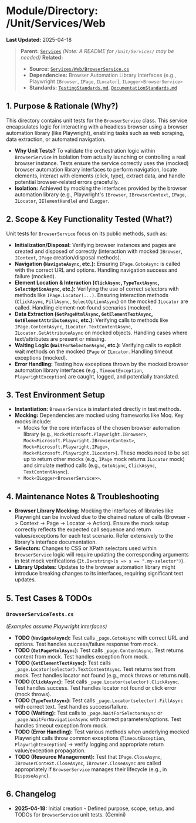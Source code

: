 # Module/Directory: /Unit/Services/Web

**Last Updated:** 2025-04-18

> **Parent:** [`Services`](../README.md)
> *(Note: A README for `/Unit/Services/` may be needed)*
> **Related:**
> * **Source:** [`Services/Web/BrowserService.cs`](../../../../Zarichney.Server/Services/Web/BrowserService.cs)
> * **Dependencies:** Browser Automation Library Interfaces (e.g., Playwright `IBrowser`, `IPage`, `ILocator`), `ILogger<BrowserService>`
> * **Standards:** [`TestingStandards.md`](../../../../Docs/Standards/TestingStandards.md), [`DocumentationStandards.md`](../../../../Docs/Standards/DocumentationStandards.md)

## 1. Purpose & Rationale (Why?)

This directory contains unit tests for the `BrowserService` class. This service encapsulates logic for interacting with a headless browser using a browser automation library (like Playwright), enabling tasks such as web scraping, data extraction, or automated navigation.

* **Why Unit Tests?** To validate the orchestration logic within `BrowserService` in isolation from actually launching or controlling a real browser instance. Tests ensure the service correctly uses the (mocked) browser automation library interfaces to perform navigation, locate elements, interact with elements (click, type), extract data, and handle potential browser-related errors gracefully.
* **Isolation:** Achieved by mocking the interfaces provided by the browser automation library (e.g., Playwright's `IBrowser`, `IBrowserContext`, `IPage`, `ILocator`, `IElementHandle`) and `ILogger`.

## 2. Scope & Key Functionality Tested (What?)

Unit tests for `BrowserService` focus on its public methods, such as:

* **Initialization/Disposal:** Verifying browser instances and pages are created and disposed of correctly (interaction with mocked `IBrowser`, `IContext`, `IPage` creation/disposal methods).
* **Navigation (`NavigateAsync`, etc.):** Ensuring `IPage.GotoAsync` is called with the correct URL and options. Handling navigation success and failure (mocked).
* **Element Location & Interaction (`ClickAsync`, `TypeTextAsync`, `SelectOptionAsync`, etc.):** Verifying the use of correct selectors with methods like `IPage.Locator(...)`. Ensuring interaction methods (`ClickAsync`, `FillAsync`, `SelectOptionAsync`) on the mocked `ILocator` are called. Handling element-not-found scenarios (mocked).
* **Data Extraction (`GetPageHtmlAsync`, `GetElementTextAsync`, `GetElementAttributeAsync`, etc.):** Verifying calls to methods like `IPage.ContentAsync`, `ILocator.TextContentAsync`, `ILocator.GetAttributeAsync` on mocked objects. Handling cases where text/attributes are present or missing.
* **Waiting Logic (`WaitForSelectorAsync`, etc.):** Verifying calls to explicit wait methods on the mocked `IPage` or `ILocator`. Handling timeout exceptions (mocked).
* **Error Handling:** Testing how exceptions thrown by the mocked browser automation library interfaces (e.g., `TimeoutException`, `PlaywrightException`) are caught, logged, and potentially translated.

## 3. Test Environment Setup

* **Instantiation:** `BrowserService` is instantiated directly in test methods.
* **Mocking:** Dependencies are mocked using frameworks like Moq. Key mocks include:
    * Mocks for the core interfaces of the chosen browser automation library (e.g., `Mock<Microsoft.Playwright.IBrowser>`, `Mock<Microsoft.Playwright.IBrowserContext>`, `Mock<Microsoft.Playwright.IPage>`, `Mock<Microsoft.Playwright.ILocator>`). These mocks need to be set up to return other mocks (e.g., `IPage` mock returns `ILocator` mock) and simulate method calls (e.g., `GotoAsync`, `ClickAsync`, `TextContentAsync`).
    * `Mock<ILogger<BrowserService>>`.

## 4. Maintenance Notes & Troubleshooting

* **Browser Library Mocking:** Mocking the interfaces of libraries like Playwright can be involved due to the chained nature of calls (Browser -> Context -> Page -> Locator -> Action). Ensure the mock setup correctly reflects the expected call sequence and return values/exceptions for each test scenario. Refer extensively to the library's interface documentation.
* **Selectors:** Changes to CSS or XPath selectors used within `BrowserService` logic will require updating the corresponding arguments in test mock verifications (`It.Is<string>(s => s == ".my-selector")`).
* **Library Updates:** Updates to the browser automation library might introduce breaking changes to its interfaces, requiring significant test updates.

## 5. Test Cases & TODOs

### `BrowserServiceTests.cs`
*(Examples assume Playwright interfaces)*

* **TODO (`NavigateAsync`):** Test calls `_page.GotoAsync` with correct URL and options. Test handles success/failure response from mock.
* **TODO (`GetPageHtmlAsync`):** Test calls `_page.ContentAsync`. Test returns content from mock. Test handles exception from mock.
* **TODO (`GetElementTextAsync`):** Test calls `_page.Locator(selector).TextContentAsync`. Test returns text from mock. Test handles locator not found (e.g., mock throws or returns null).
* **TODO (`ClickAsync`):** Test calls `_page.Locator(selector).ClickAsync`. Test handles success. Test handles locator not found or click error (mock throws).
* **TODO (`TypeTextAsync`):** Test calls `_page.Locator(selector).FillAsync` with correct text. Test handles success/failure.
* **TODO (Waiting):** Test calls to `_page.WaitForSelectorAsync` or `_page.WaitForNavigationAsync` with correct parameters/options. Test handles timeout exception from mock.
* **TODO (Error Handling):** Test various methods when underlying mocked Playwright calls throw common exceptions (`TimeoutException`, `PlaywrightException`) -> verify logging and appropriate return value/exception propagation.
* **TODO (Resource Management):** Test that `IPage.CloseAsync`, `IBrowserContext.CloseAsync`, `IBrowser.CloseAsync` are called appropriately if `BrowserService` manages their lifecycle (e.g., in `DisposeAsync`).

## 6. Changelog

* **2025-04-18:** Initial creation - Defined purpose, scope, setup, and TODOs for `BrowserService` unit tests. (Gemini)

